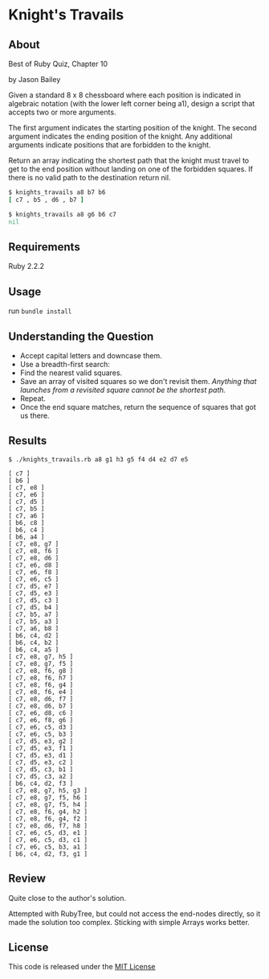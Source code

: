# Knight's Travails

## About

Best of Ruby Quiz, Chapter 10

by Jason Bailey

Given a standard 8 x 8 chessboard where each position is indicated in algebraic notation (with the lower left corner being a1), design a script that accepts two or more arguments.

The first argument indicates the starting position of the knight. The second argument indicates the ending position of the knight. Any additional arguments indicate positions that are forbidden to the knight.

Return an array indicating the shortest path that the knight must travel to get to the end position without landing on one of the forbidden squares. If there is no valid path to the destination return nil.

```ruby
$ knights_travails a8 b7 b6
[ c7 , b5 , d6 , b7 ]

$ knights_travails a8 g6 b6 c7
nil
```

## Requirements

Ruby 2.2.2

## Usage

run `bundle install`

## Understanding the Question

- Accept capital letters and downcase them.
- Use a breadth-first search:
- Find the nearest valid squares.
- Save an array of visited squares so we don't revisit them. *Anything that launches from a revisited square cannot be the shortest path.*
- Repeat.
- Once the end square matches, return the sequence of squares that got us there.

## Results

`$ ./knights_travails.rb a8 g1 h3 g5 f4 d4 e2 d7 e5`
```
[ c7 ]
[ b6 ]
[ c7, e8 ]
[ c7, e6 ]
[ c7, d5 ]
[ c7, b5 ]
[ c7, a6 ]
[ b6, c8 ]
[ b6, c4 ]
[ b6, a4 ]
[ c7, e8, g7 ]
[ c7, e8, f6 ]
[ c7, e8, d6 ]
[ c7, e6, d8 ]
[ c7, e6, f8 ]
[ c7, e6, c5 ]
[ c7, d5, e7 ]
[ c7, d5, e3 ]
[ c7, d5, c3 ]
[ c7, d5, b4 ]
[ c7, b5, a7 ]
[ c7, b5, a3 ]
[ c7, a6, b8 ]
[ b6, c4, d2 ]
[ b6, c4, b2 ]
[ b6, c4, a5 ]
[ c7, e8, g7, h5 ]
[ c7, e8, g7, f5 ]
[ c7, e8, f6, g8 ]
[ c7, e8, f6, h7 ]
[ c7, e8, f6, g4 ]
[ c7, e8, f6, e4 ]
[ c7, e8, d6, f7 ]
[ c7, e8, d6, b7 ]
[ c7, e6, d8, c6 ]
[ c7, e6, f8, g6 ]
[ c7, e6, c5, d3 ]
[ c7, e6, c5, b3 ]
[ c7, d5, e3, g2 ]
[ c7, d5, e3, f1 ]
[ c7, d5, e3, d1 ]
[ c7, d5, e3, c2 ]
[ c7, d5, c3, b1 ]
[ c7, d5, c3, a2 ]
[ b6, c4, d2, f3 ]
[ c7, e8, g7, h5, g3 ]
[ c7, e8, g7, f5, h6 ]
[ c7, e8, g7, f5, h4 ]
[ c7, e8, f6, g4, h2 ]
[ c7, e8, f6, g4, f2 ]
[ c7, e8, d6, f7, h8 ]
[ c7, e6, c5, d3, e1 ]
[ c7, e6, c5, d3, c1 ]
[ c7, e6, c5, b3, a1 ]
[ b6, c4, d2, f3, g1 ]
```

## Review

Quite close to the author's solution.

Attempted with RubyTree, but could not access the end-nodes directly, so it made the solution too complex. Sticking with simple Arrays works better.

## License

This code is released under the [MIT License](http://www.opensource.org/licenses/MIT)


